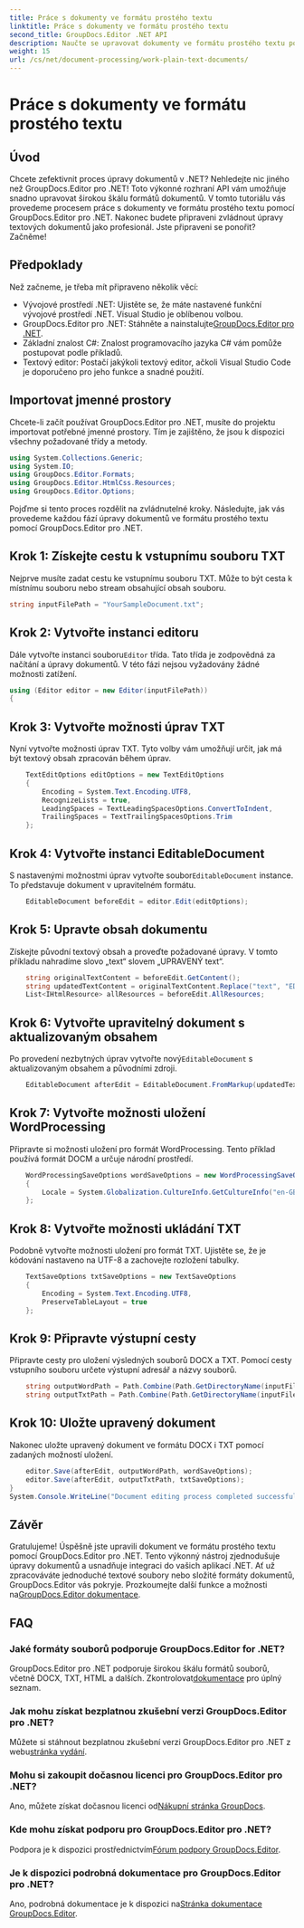 ```yaml
---
title: Práce s dokumenty ve formátu prostého textu
linktitle: Práce s dokumenty ve formátu prostého textu
second_title: GroupDocs.Editor .NET API
description: Naučte se upravovat dokumenty ve formátu prostého textu pomocí GroupDocs.Editor pro .NET pomocí našeho podrobného průvodce. Zjednodušte si proces úprav dokumentů .NET.
weight: 15
url: /cs/net/document-processing/work-plain-text-documents/
---
```


# Práce s dokumenty ve formátu prostého textu

## Úvod
Chcete zefektivnit proces úpravy dokumentů v .NET? Nehledejte nic jiného než GroupDocs.Editor pro .NET! Toto výkonné rozhraní API vám umožňuje snadno upravovat širokou škálu formátů dokumentů. V tomto tutoriálu vás provedeme procesem práce s dokumenty ve formátu prostého textu pomocí GroupDocs.Editor pro .NET. Nakonec budete připraveni zvládnout úpravy textových dokumentů jako profesionál. Jste připraveni se ponořit? Začněme!
## Předpoklady
Než začneme, je třeba mít připraveno několik věcí:
- Vývojové prostředí .NET: Ujistěte se, že máte nastavené funkční vývojové prostředí .NET. Visual Studio je oblíbenou volbou.
-  GroupDocs.Editor pro .NET: Stáhněte a nainstalujte[GroupDocs.Editor pro .NET](https://releases.groupdocs.com/editor/net/).
- Základní znalost C#: Znalost programovacího jazyka C# vám pomůže postupovat podle příkladů.
- Textový editor: Postačí jakýkoli textový editor, ačkoli Visual Studio Code je doporučeno pro jeho funkce a snadné použití.
## Importovat jmenné prostory
Chcete-li začít používat GroupDocs.Editor pro .NET, musíte do projektu importovat potřebné jmenné prostory. Tím je zajištěno, že jsou k dispozici všechny požadované třídy a metody.
```csharp
using System.Collections.Generic;
using System.IO;
using GroupDocs.Editor.Formats;
using GroupDocs.Editor.HtmlCss.Resources;
using GroupDocs.Editor.Options;
```
Pojďme si tento proces rozdělit na zvládnutelné kroky. Následujte, jak vás provedeme každou fází úpravy dokumentů ve formátu prostého textu pomocí GroupDocs.Editor pro .NET.
## Krok 1: Získejte cestu k vstupnímu souboru TXT
Nejprve musíte zadat cestu ke vstupnímu souboru TXT. Může to být cesta k místnímu souboru nebo stream obsahující obsah souboru.
```csharp
string inputFilePath = "YourSampleDocument.txt";
```
## Krok 2: Vytvořte instanci editoru
 Dále vytvořte instanci souboru`Editor` třída. Tato třída je zodpovědná za načítání a úpravy dokumentů. V této fázi nejsou vyžadovány žádné možnosti zatížení.
```csharp
using (Editor editor = new Editor(inputFilePath))
{
```
## Krok 3: Vytvořte možnosti úprav TXT
Nyní vytvořte možnosti úprav TXT. Tyto volby vám umožňují určit, jak má být textový obsah zpracován během úprav.
```csharp
    TextEditOptions editOptions = new TextEditOptions
    {
        Encoding = System.Text.Encoding.UTF8,
        RecognizeLists = true,
        LeadingSpaces = TextLeadingSpacesOptions.ConvertToIndent,
        TrailingSpaces = TextTrailingSpacesOptions.Trim
    };
```
## Krok 4: Vytvořte instanci EditableDocument
 S nastavenými možnostmi úprav vytvořte soubor`EditableDocument` instance. To představuje dokument v upravitelném formátu.
```csharp
    EditableDocument beforeEdit = editor.Edit(editOptions);
```
## Krok 5: Upravte obsah dokumentu
Získejte původní textový obsah a proveďte požadované úpravy. V tomto příkladu nahradíme slovo „text“ slovem „UPRAVENÝ text“.
```csharp
    string originalTextContent = beforeEdit.GetContent();
    string updatedTextContent = originalTextContent.Replace("text", "EDITED text");
    List<IHtmlResource> allResources = beforeEdit.AllResources;
```
## Krok 6: Vytvořte upravitelný dokument s aktualizovaným obsahem
 Po provedení nezbytných úprav vytvořte nový`EditableDocument` s aktualizovaným obsahem a původními zdroji.
```csharp
    EditableDocument afterEdit = EditableDocument.FromMarkup(updatedTextContent, allResources);
```
## Krok 7: Vytvořte možnosti uložení WordProcessing
Připravte si možnosti uložení pro formát WordProcessing. Tento příklad používá formát DOCM a určuje národní prostředí.
```csharp
    WordProcessingSaveOptions wordSaveOptions = new WordProcessingSaveOptions(WordProcessingFormats.Docm)
    {
        Locale = System.Globalization.CultureInfo.GetCultureInfo("en-GB")
    };
```
## Krok 8: Vytvořte možnosti ukládání TXT
Podobně vytvořte možnosti uložení pro formát TXT. Ujistěte se, že je kódování nastaveno na UTF-8 a zachovejte rozložení tabulky.
```csharp
    TextSaveOptions txtSaveOptions = new TextSaveOptions
    {
        Encoding = System.Text.Encoding.UTF8,
        PreserveTableLayout = true
    };
```
## Krok 9: Připravte výstupní cesty
Připravte cesty pro uložení výsledných souborů DOCX a TXT. Pomocí cesty vstupního souboru určete výstupní adresář a názvy souborů.
```csharp
    string outputWordPath = Path.Combine(Path.GetDirectoryName(inputFilePath), Path.GetFileNameWithoutExtension(inputFilePath) + ".docm");
    string outputTxtPath = Path.Combine(Path.GetDirectoryName(inputFilePath), Path.GetFileNameWithoutExtension(inputFilePath) + ".txt");
```
## Krok 10: Uložte upravený dokument
Nakonec uložte upravený dokument ve formátu DOCX i TXT pomocí zadaných možností uložení.
```csharp
    editor.Save(afterEdit, outputWordPath, wordSaveOptions);
    editor.Save(afterEdit, outputTxtPath, txtSaveOptions);
}
System.Console.WriteLine("Document editing process completed successfully!");
```
## Závěr
 Gratulujeme! Úspěšně jste upravili dokument ve formátu prostého textu pomocí GroupDocs.Editor pro .NET. Tento výkonný nástroj zjednodušuje úpravy dokumentů a usnadňuje integraci do vašich aplikací .NET. Ať už zpracováváte jednoduché textové soubory nebo složité formáty dokumentů, GroupDocs.Editor vás pokryje. Prozkoumejte další funkce a možnosti na[GroupDocs.Editor dokumentace](https://tutorials.groupdocs.com/editor/net/).
## FAQ
### Jaké formáty souborů podporuje GroupDocs.Editor for .NET?
 GroupDocs.Editor pro .NET podporuje širokou škálu formátů souborů, včetně DOCX, TXT, HTML a dalších. Zkontrolovat[dokumentace](https://tutorials.groupdocs.com/editor/net/) pro úplný seznam.
### Jak mohu získat bezplatnou zkušební verzi GroupDocs.Editor pro .NET?
 Můžete si stáhnout bezplatnou zkušební verzi GroupDocs.Editor pro .NET z webu[stránka vydání](https://releases.groupdocs.com/).
### Mohu si zakoupit dočasnou licenci pro GroupDocs.Editor pro .NET?
Ano, můžete získat dočasnou licenci od[Nákupní stránka GroupDocs](https://purchase.groupdocs.com/temporary-license/).
### Kde mohu získat podporu pro GroupDocs.Editor pro .NET?
 Podpora je k dispozici prostřednictvím[Fórum podpory GroupDocs.Editor](https://forum.groupdocs.com/c/editor/20).
### Je k dispozici podrobná dokumentace pro GroupDocs.Editor pro .NET?
 Ano, podrobná dokumentace je k dispozici na[Stránka dokumentace GroupDocs.Editor](https://tutorials.groupdocs.com/editor/net/).